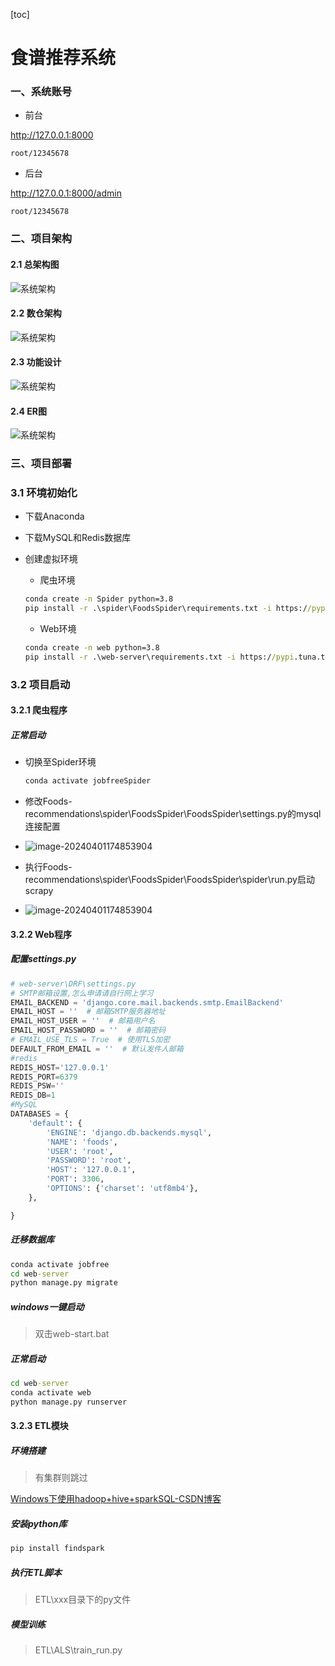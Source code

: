 [toc]

# 食谱推荐系统



### 一、系统账号

* 前台

http://127.0.0.1:8000

`root/12345678`

* 后台

http://127.0.0.1:8000/admin

`root/12345678`

### 二、项目架构

#### 2.1 总架构图

![系统架构](doc/系统架构.png)

#### 2.2 数仓架构

![系统架构](doc/数仓架构.png)

#### 2.3 功能设计

![系统架构](doc/系统功能设计.png)

#### 2.4 ER图

![系统架构](doc/ER图.png)

### 三、项目部署

### 3.1 环境初始化

* 下载Anaconda

* 下载MySQL和Redis数据库

* 创建虚拟环境

  * 爬虫环境

  ```cmd
  conda create -n Spider python=3.8
  pip install -r .\spider\FoodsSpider\requirements.txt -i https://pypi.tuna.tsinghua.edu.cn/simple/
  ```

  * Web环境

  ```cmd
  conda create -n web python=3.8
  pip install -r .\web-server\requirements.txt -i https://pypi.tuna.tsinghua.edu.cn/simple/
  ```

### 3.2 项目启动

#### 3.2.1 爬虫程序

##### 正常启动

* 切换至Spider环境

  ```cmd
  conda activate jobfreeSpider
  ```

* 修改Foods-recommendations\spider\FoodsSpider\FoodsSpider\settings.py的mysql连接配置

* ![image-20240401174853904](img\1.png)

* 执行Foods-recommendations\spider\FoodsSpider\FoodsSpider\spider\run.py启动scrapy

* ![image-20240401174853904](img\2.png)

  


#### 3.2.2 Web程序

##### 配置settings.py

```python
# web-server\DRF\settings.py
# SMTP邮箱设置,怎么申请请自行网上学习
EMAIL_BACKEND = 'django.core.mail.backends.smtp.EmailBackend'
EMAIL_HOST = ''  # 邮箱SMTP服务器地址
EMAIL_HOST_USER = ''  # 邮箱用户名
EMAIL_HOST_PASSWORD = ''  # 邮箱密码
# EMAIL_USE_TLS = True  # 使用TLS加密
DEFAULT_FROM_EMAIL = ''  # 默认发件人邮箱
#redis
REDIS_HOST='127.0.0.1'
REDIS_PORT=6379
REDIS_PSW=''
REDIS_DB=1
#MySQL
DATABASES = {
    'default': {
        'ENGINE': 'django.db.backends.mysql',
        'NAME': 'foods',  
        'USER': 'root',  
        'PASSWORD': 'root',  
        'HOST': '127.0.0.1',
        'PORT': 3306,
        'OPTIONS': {'charset': 'utf8mb4'},
    },

}
```

##### 迁移数据库

```cmd
conda activate jobfree
cd web-server
python manage.py migrate
```

##### windows一键启动

> 双击web-start.bat

##### 正常启动

```cmd
cd web-server
conda activate web
python manage.py runserver
```

#### 3.2.3 ETL模块

##### 环境搭建

> 有集群则跳过

[Windows下使用hadoop+hive+sparkSQL-CSDN博客](https://blog.csdn.net/qq_41631913/article/details/134804263)

##### 安装python库

```cmd
pip install findspark
```

##### 执行ETL脚本

> ETL\xxx目录下的py文件

##### 模型训练

> ETL\ALS\train_run.py
